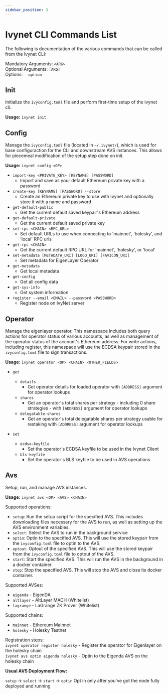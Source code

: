 ```yaml
---
sidebar_position: 3
---
```


# Ivynet CLI Commands List

The following is documentation of the various commands that can be called from the Ivynet CLI:

Mandatory Arguments: `<ARG>` <br />
Optional Arguments: `[ARG]` <br />
Options: `--option` <br />

## Init

Initialize the `ivyconfig.toml` file and perform first-time setup of the ivynet cli.

**Usage:**
`ivynet init`

## Config

Manage the `ivyconfig.toml` file (located in `~/.ivynet/`), which is used for base configuraction for the CLI and downstream AVS instances. This allows for piecemeal modification of the setup step done on init.

**Usage:**
`ivynet config <OP>`

- `import-key <PRIVATE_KEY> [KEYNAME] [PASSWORD]`
  - Import and save as your default Ethereum private key with a password
- `create-key [KEYNAME] [PASSWORD] --store`
  - Create an Ethereum private key to use with Ivynet and optionally store it with a name and password
- `get-default-public`
  - Get the current default saved keypair's Ethereum address
- `get-default-private`
  - Get the current default saved private key
- `set-rpc <CHAIN> <RPC_URL>`
  - Set default URLs to use when connecting to 'mainnet', 'holesky', and 'local' RPC urls
- `get-rpc <CHAIN>`
  - Get the current default RPC URL for 'mainnet', 'holesky', or 'local'
- `set-metadata [METADATA_URI] [LOGO_URI] [FAVICON_URI]`
  - Set metadata for EigenLayer Operator
- `get-metadata`
  - Get local metadata
- `get-config`
  - Get all config data
- `get-sys-info`
  - Get system information
- `register --email <EMAIL> --password <PASSWORD>`
  - Register node on IvyNet server

## Operator

Manage the eigenlayer operator. This namespace includes both query actions for operator status of various accounts, as well as management of the operator status of the account's Ethereum address. For write actions, including register, this namespace will use the ECDSA keypair stored in the `ivyconfig.toml` file to sign transactions.

**Usage:**
`ivynet operator <OP> <CHAIN> <OTHER_FIELDS>`

- `get`
  - `details`
    - Get operator details for loaded operator with `[ADDRESS]` argument for operator lookups
  - `shares`
    - Get an operator's total shares per strategy - including 0 share strategies - with `[ADDRESS]` argument for operator lookups
  - `delegatable-shares`
    - Get an operator's total delegatable shares per strategy usable for restaking with `[ADDRESS]` argument for operator lookups

- `set`
  - `ecdsa-keyfile`
    - Set the operator's ECDSA keyfile to be used in the Ivynet Client
  - `bls-keyfile`
    - Set the operator's BLS keyfile to be used in AVS operations

## Avs

Setup, run, and manage AVS instances.

**Usage:**
`ivynet avs <OP> <AVS> <CHAIN>`

Supported operations:

- `setup`: Run the setup script for the specified AVS. This includes downloading files necessary for the AVS to run, as well as setting up the AVS environment variables.
- `select`: Select the AVS to run in the background service
- `optin`: Optin to the specified AVS. This will use the stored keypair from the `ivyconfig.toml` file to optin to the AVS.
- `optout`: Optout of the specified AVS. This will use the stored keypair from the `ivyconfig.toml` file to optout of the AVS.
- `start`: Start the specified AVS. This will run the AVS in the background in a docker container.
- `stop`: Stop the specified AVS. This will stop the AVS and close its docker container.

Supported AVSes:

- `eigenda` - EigenDA
- `altlayer` - AltLayer MACH (Whitelist)
- `lagrange` - LaGrange ZK Prover (Whitelist)

Supported chains:

- `mainnet` - Ethereum Mainnet
- `holesky` - Holesky Testnet

Registration steps: <br />
`ivynet operator register holesky` - Register the operator for Eigenlayer on the holesky chain <br />
`ivynet avs optin eigenda holesky` - Optin to the Eigenda AVS on the holesky chain

**Usual AVS Deployment Flow:**

`setup` -> `select` -> `start` -> `optin`
Opt in only after you've got the node fully deployed and running
